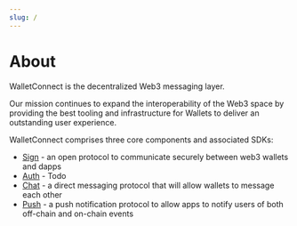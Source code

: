 ```yaml
---
slug: /
---
```


# About

WalletConnect is the decentralized Web3 messaging layer.

Our mission continues to expand the interoperability of the Web3 space by providing the best tooling and infrastructure for Wallets to deliver an outstanding user experience.

WalletConnect comprises three core components and associated SDKs:

- [Sign](introduction/sign.md) - an open protocol to communicate securely between web3 wallets and dapps
- [Auth](introduction/auth.md) - Todo
- [Chat](introduction/chat.md) - a direct messaging protocol that will allow wallets to message each other
- [Push](introduction/push.md) - a push notification protocol to allow apps to notify users of both off-chain and on-chain events
